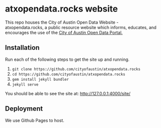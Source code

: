 # atxopendata.rocks website

This repo houses the City of Austin Open Data Website - atxopendata.rocks, a public resource website which informs, educates, and encourages the use of the [City of Austin Open Data Portal.](http://data.austintexas.gov)


## Installation

Run each of the following steps to get the site up and running.

1. `git clone https://github.com/cityofaustin/atxopendata.rocks`
2. `cd https://github.com/cityofaustin/atxopendata.rocks`
3. `gem install jekyll bundler`
4. `jekyll serve`

You should be able to see the site at: http://127.0.0.1:4000/site/

## Deployment

We use Github Pages to host.
